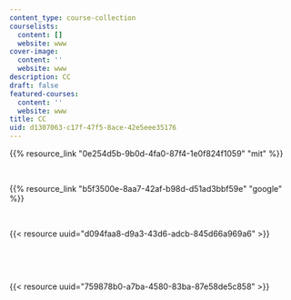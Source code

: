 ```yaml
---
content_type: course-collection
courselists:
  content: []
  website: www
cover-image:
  content: ''
  website: www
description: CC
draft: false
featured-courses:
  content: ''
  website: www
title: CC
uid: d1307063-c17f-47f5-8ace-42e5eee35176
---
```

{{% resource_link "0e254d5b-9b0d-4fa0-87f4-1e0f824f1059" "mit" %}}

 

{{% resource_link "b5f3500e-8aa7-42af-b98d-d51ad3bbf59e" "google" %}}

 

{{< resource uuid="d094faa8-d9a3-43d6-adcb-845d66a969a6" >}}

 

 

{{< resource uuid="759878b0-a7ba-4580-83ba-87e58de5c858" >}}